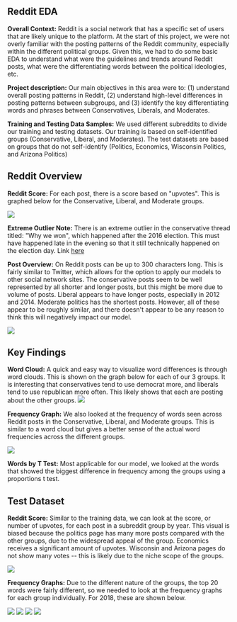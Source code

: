 ## Reddit EDA

**Overall Context:** Reddit is a social network that has a specific set of users that are likely unique to the platform. At the start of this project, we were not overly familiar with the posting patterns of the Reddit community, especially within the different political groups. Given this, we had to do some basic EDA to understand what were the guidelines and trends around Reddit posts, what were the differentiating words between the political ideologies, etc.

**Project description:** Our main objectives in this area were to: (1) understand overall posting patterns in Reddit, (2) understand high-level differences in posting patterns between subgroups, and (3) identify the key differentiating words and phrases between Conservatives, Liberals, and Moderates.

**Training and Testing Data Samples:** We used different subreddits to divide our training and testing datasets. Our training is based on self-identified groups (Conservative, Liberal, and Moderates). The test datasets are based on groups that do not self-identify (Politics, Economics, Wisconsin Politics, and Arizona Politics)


## Reddit Overview
**Reddit Score:** For each post, there is a score based on "upvotes". This is graphed below for the Conservative, Liberal, and Moderate groups.


<img src="./../images/reddit_score.png?raw=true"/>

**Extreme Outlier Note:**
There is an extreme outlier in the conservative thread titled: "Why we won", which happened after the 2016 election. This must have happened late in the evening so that it still technically happened on the election day. Link [here](https://www.reddit.com/r/Conservative/comments/5c3xah/why_we_won/)


**Post Overview:** On Reddit posts can be up to 300 characters long. This is fairly similar to Twitter, which allows for the option to apply our models to other social network sites. The conservative posts seem to be well represented by all shorter and longer posts, but this might be more due to volume of posts. Liberal appears to have longer posts, especially in 2012 and 2014. Moderate politics has the shortest posts. However, all of these appear to be roughly similar, and there doesn't appear to be any reason to think this will negatively impact our model.

<img src="./../images/reddit-post-length.png?raw=true"/>


## Key Findings

**Word Cloud:** A quick and easy way to visualize word differences is through word clouds. This is shown on the graph below for each of our 3 groups. It is interesting that conservatives tend to use democrat more, and liberals tend to use republican more often. This likely shows that each are posting about the other groups.
<img src="./../images/reddit_wordcloud.png?raw=true"/>


**Frequency Graph:** We also looked at the frequency of words seen across Reddit posts in the Conservative, Liberal, and Moderate groups. This is similar to a word cloud but gives a better sense of the actual word frequencies across the different groups.

<img src="./../images/reddit_word_freq.png?raw=true"/>

**Words by T Test:** Most applicable for our model, we looked at the words that showed the biggest difference in frequency among the groups using a proportions t test.


## Test Dataset
**Reddit Score:** Similar to the training data, we can look at the score, or number of upvotes, for each post in a subreddit group by year. This visual is biased because the politics page has many more posts compared with the other groups, due to the widespread appeal of the group. Economics receives a significant amount of upvotes. Wisconsin and Arizona pages do not show many votes -- this is likely due to the niche scope of the groups.


<img src="./../images/reddit_score_test.png?raw=true"/>


**Frequency Graphs:** Due to the different nature of the groups, the top 20 words were fairly different, so we needed to look at the frequency graphs for each group individually. For 2018, these are shown below.

<img src="./../images/politics-freq-2018.png?raw=true"/>
<img src="./../images/economics_freq_2018.png?raw=true"/>
<img src="./../images/wisconsin-freq-2018.png?raw=true"/>
<img src="./../images/arizona-freq-2018.png?raw=true"/>
